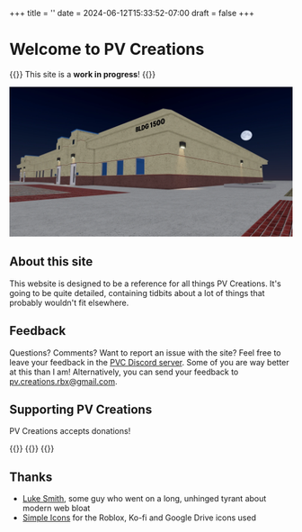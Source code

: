 +++
title = ''
date = 2024-06-12T15:33:52-07:00
draft = false
+++

# Welcome to PV Creations

{{<callout type="warning">}}
This site is a **work in progress**!
{{</callout>}}

![Building](images/main.webp)

## About this site

This website is designed to be a reference for all things PV Creations. It's going to be quite detailed, containing tidbits about a lot of things that probably wouldn't fit elsewhere.

## Feedback

Questions? Comments? Want to report an issue with the site? Feel free to leave your feedback in the [PVC Discord server](https://discord.gg/kFckVRv56b). Some of you are way better at this than I am! Alternatively, you can send your feedback to [pv.creations.rbx@gmail.com](mailto:pv.creations.rbx@gmail.com).

## Supporting PV Creations

PV Creations accepts donations!

{{<cards>}}
    {{<card link="https://ko-fi.com/pvcreations" icon="kofi" title="Donate via Ko-fi">}}
{{</cards>}}

## Thanks

* [Luke Smith](https://www.youtube.com/watch?v=cvDyQUpaFf4), some guy who went on a long, unhinged tyrant about modern web bloat
* [Simple Icons](https://icon-sets.iconify.design/simple-icons/) for the Roblox, Ko-fi and Google Drive icons used